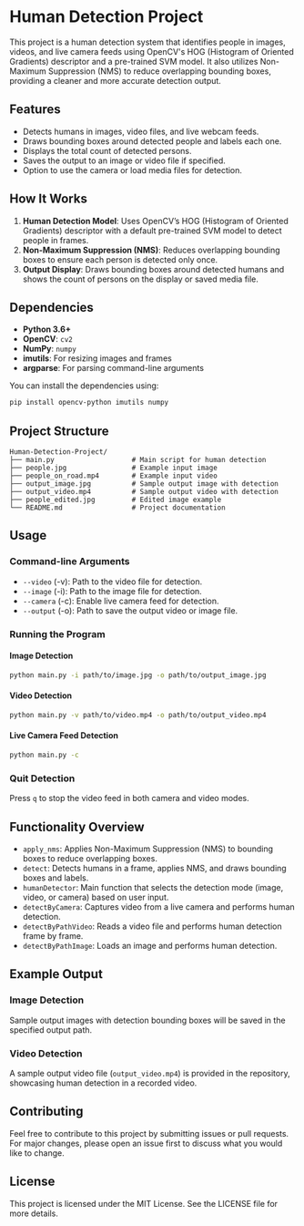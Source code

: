 
# Human Detection Project

This project is a human detection system that identifies people in images, videos, and live camera feeds using OpenCV's HOG (Histogram of Oriented Gradients) descriptor and a pre-trained SVM model. It also utilizes Non-Maximum Suppression (NMS) to reduce overlapping bounding boxes, providing a cleaner and more accurate detection output.

## Features

- Detects humans in images, video files, and live webcam feeds.
- Draws bounding boxes around detected people and labels each one.
- Displays the total count of detected persons.
- Saves the output to an image or video file if specified.
- Option to use the camera or load media files for detection.

## How It Works

1. **Human Detection Model**: Uses OpenCV’s HOG (Histogram of Oriented Gradients) descriptor with a default pre-trained SVM model to detect people in frames.
2. **Non-Maximum Suppression (NMS)**: Reduces overlapping bounding boxes to ensure each person is detected only once.
3. **Output Display**: Draws bounding boxes around detected humans and shows the count of persons on the display or saved media file.

## Dependencies

- **Python 3.6+**
- **OpenCV**: `cv2`
- **NumPy**: `numpy`
- **imutils**: For resizing images and frames
- **argparse**: For parsing command-line arguments

You can install the dependencies using:
```bash
pip install opencv-python imutils numpy
```

## Project Structure

```
Human-Detection-Project/
├── main.py                   # Main script for human detection
├── people.jpg                # Example input image
├── people_on_road.mp4        # Example input video
├── output_image.jpg          # Sample output image with detection
├── output_video.mp4          # Sample output video with detection
├── people_edited.jpg         # Edited image example
└── README.md                 # Project documentation
```

## Usage

### Command-line Arguments

- `--video` (-v): Path to the video file for detection.
- `--image` (-i): Path to the image file for detection.
- `--camera` (-c): Enable live camera feed for detection.
- `--output` (-o): Path to save the output video or image file.

### Running the Program

#### Image Detection

```bash
python main.py -i path/to/image.jpg -o path/to/output_image.jpg
```

#### Video Detection

```bash
python main.py -v path/to/video.mp4 -o path/to/output_video.mp4
```

#### Live Camera Feed Detection

```bash
python main.py -c
```

### Quit Detection

Press `q` to stop the video feed in both camera and video modes.

## Functionality Overview

- `apply_nms`: Applies Non-Maximum Suppression (NMS) to bounding boxes to reduce overlapping boxes.
- `detect`: Detects humans in a frame, applies NMS, and draws bounding boxes and labels.
- `humanDetector`: Main function that selects the detection mode (image, video, or camera) based on user input.
- `detectByCamera`: Captures video from a live camera and performs human detection.
- `detectByPathVideo`: Reads a video file and performs human detection frame by frame.
- `detectByPathImage`: Loads an image and performs human detection.

## Example Output

### Image Detection

Sample output images with detection bounding boxes will be saved in the specified output path.

### Video Detection

A sample output video file (`output_video.mp4`) is provided in the repository, showcasing human detection in a recorded video.

## Contributing

Feel free to contribute to this project by submitting issues or pull requests. For major changes, please open an issue first to discuss what you would like to change.

## License

This project is licensed under the MIT License. See the LICENSE file for more details.
